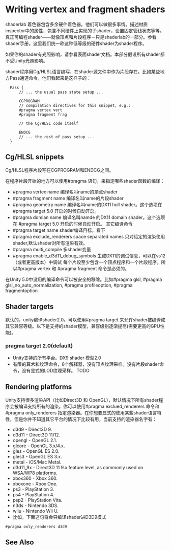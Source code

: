 # Writing vertex and fragment shaders
shaderlab 着色器包含多余硬件着色器。他们可以做很多事情。描述材质inspector中的属性，包含不同硬件上实现的子shader，设置固定管线状态等等。真正可编程shader——就像顶点和片段程序－只是shaderlab的一部分。参看shader手册。这里我们统一称这种低等级的硬件shader为shader程序。

如果你的shader有光照影响，请参看表面shader文档。本部分假设所有shader都不受Unity光照影响。

shader程序用Cg/HLSL语言编写，在shader源文件中作为片段存在。比如某些地方Pass通道命令，他们看起来是这样子的：
```
  Pass {
      // ... the usual pass state setup ...
      
      CGPROGRAM
      // compilation directives for this snippet, e.g.:
      #pragma vertex vert
      #pragma fragment frag
      
      // the Cg/HLSL code itself
      
      ENDCG
      // ... the rest of pass setup ...
  }
```

## Cg/HLSL snippets
Cg/HLSL程序片段写在CGPROGRAM和ENDCG之间。

在程序片段开始的地方可以使用#pragma 语句，来指定哪些shader函数的编译：
* #pragma vertex name 编译名叫name的顶点shader
* #pragma fragment name 编译名叫name的片段shader
* #pragma geometry name 编译名叫name的DX11 hull shader。这个选项在 #pragma target 5.0 开启的时候自动开启。
* #pragma domian name 编译名叫namde 的DX11 domain shader。这个选项在 #pragma target 5.0 开启的时候自动开启。
其它编译命令
* #pragma target name shader编译目标，看下
* #pragma exclude_renderers space separated names 只对给定的渲染使用shader,默认shader对所有渲染有效。
* #pragma multi_compile 多shader变量
* #pragma enable_d3d11_debug_symbols 生成DX11的调试信息，可以在vs12（或者更高版本）中调试
每个片段至少包含一个顶点程序和一个片段程序。所以#pragma vertex 和 #pragma fragment 命令是必须的。

在Unity 5.0中没用的编译命令可以被安全的移除。比如#pragma glsl, #pragma glsl_no_auto_normalization, #pragma profileoption, #pragma fragmentoption

## Shader targets
默认的，unity编译shader2.0。可以使用#pragma target 来允许shader被编译成其它兼容等级。以下是支持的shader模型，兼容级别逐渐提高(需要更高的GPU性能)。

### pragma target 2.0(default)
* Unity支持的所有平台。DX9 shader 模型2.0
* 有限的算术和纹理命令，8个解释器，没有顶点纹理采样。没有片段shader命令，没有显式的LOD纹理采样。
TODO

## Rendering platforms
Unity支持很多渲染API（比如Direct3D 和 OpenGL），默认情况下所有shader程序会被编译支持所有的渲染。你可以使用#pragma exclued_renderers 命令和 #pragma only_renderers 指定渲染器。在你想要显式的使用某些shader语言特性，但是你并不知道其它平台的情况下比较有用，当前支持的渲染器名字有：
* d3d9 - Direct3D 9.
* d3d11 - Direct3D 11/12.
* opengl - OpenGL 2.1.
* glcore - OpenGL 3.x/4.x.
* gles - OpenGL ES 2.0.
* gles3 - OpenGL ES 3.x.
* metal - iOS/Mac Metal.
* d3d11_9x - Direct3D 11 9.x feature level, as commonly used on WSA/WP8 platforms.
* xbox360 - Xbox 360.
* xboxone - Xbox One.
* ps3 - PlayStation 3.
* ps4 - PlayStation 4.
* psp2 - PlayStation Vita.
* n3ds - Nintendo 3DS.
* wiiu - Nintendo Wii U.
* 比如，下面这句将会只编译shader进D3D9模式
```
#pragma only_renderers d3d9
```

## See Also
